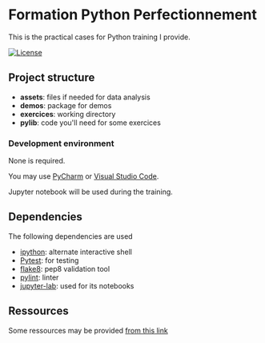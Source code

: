 # Formation Python Perfectionnement
This is the practical cases for Python training I provide.

[![License](https://img.shields.io/github/license/darko-itpro/training-python.svg?style=plastic)](https://github.com/darko-itpro/training-python/blob/master/LICENSE)


## Project structure
 * **assets**: files if needed for data analysis
 * **demos**: package for demos
 * **exercices**: working directory
 * **pylib**: code you'll need for some exercices

### Development environment
None is required.

You may use [PyCharm](https://www.jetbrains.com/fr-fr/pycharm/) or [Visual Studio Code](https://code.visualstudio.com/).

Jupyter notebook will be used during the training.

## Dependencies
The following dependencies are used
 * [ipython](https://jupyter.org/): alternate interactive shell
 * [Pytest](https://docs.pytest.org/): for testing
 * [flake8](https://flake8.pycqa.org/): pep8 validation tool
 * [pylint](https://pypi.org/project/pylint/): linter
 * [jupyter-lab](https://jupyter.org/): used for its notebooks
 
## Ressources

Some ressources may be provided [from this link](https://bit.ly/3uh2MEQ)
